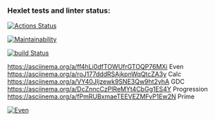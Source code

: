 ### Hexlet tests and linter status:
[![Actions Status](https://github.com/sadamara/java-project-lvl1/workflows/hexlet-check/badge.svg)](https://github.com/sadamara/java-project-lvl1/actions)

[![Maintainability](https://api.codeclimate.com/v1/badges/a99a88d28ad37a79dbf6/maintainability)](https://codeclimate.com/github/sadamara/java-project-lvl1)

[![build Status](https://github.com/sadamara/java-project-lvl1/workflows/build/badge.svg)](https://github.com/sadamara/java-project-lvl1/actions)

https://asciinema.org/a/ff4hLi0dfTOWUfrGTOQP76MXi Even
https://asciinema.org/a/roJ177dddRSAjkpnWqQtcZA3y Calc
https://asciinema.org/a/VY40JIjzewk9SNE3Qw9ht2yhA GDC
https://asciinema.org/a/DcZnncCzPlReMYt4CbGg1ES4Y Progression
https://asciinema.org/a/fPmRUBxmaeTEEVEZMFvP1Ew2N Prime

[![Even]()](https://asciinema.org/a/ff4hLi0dfTOWUfrGTOQP76MXi)
